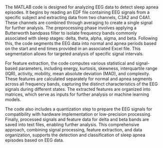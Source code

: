 The MATLAB code is designed for analyzing EEG data to detect sleep apnea episodes. It begins by reading an EDF file containing EEG signals from a specific subject and extracting data from two channels, C3A2 and C4A1. These channels are combined through averaging to create a single signal for further analysis. The preprocessing phase involves applying a Butterworth bandpass filter to isolate frequency bands commonly associated with sleep stages: delta, theta, alpha, sigma, and beta. Following this, the code segments the EEG data into normal and apnea periods based on the start and end times provided in an associated Excel file. This segmentation allows for targeted analysis of specific signal intervals.

For feature extraction, the code computes various statistical and signal-based parameters, including energy, kurtosis, skewness, interquartile range (IQR), activity, mobility, mean absolute deviation (MAD), and complexity. These features are calculated separately for normal and apnea segments across all frequency bands, capturing the distinct characteristics of the EEG signals during different states. The extracted features are organized into matrices, which serve as inputs for further analysis or machine learning models.

The code also includes a quantization step to prepare the EEG signals for compatibility with hardware implementation or low-precision processing. Finally, processed signals and feature data for delta and beta bands are saved into text files, enabling further analysis. This comprehensive approach, combining signal processing, feature extraction, and data organization, supports the detection and classification of sleep apnea episodes based on EEG data.
